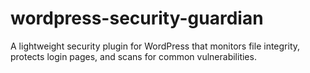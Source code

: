 # wordpress-security-guardian
A lightweight security plugin for WordPress that monitors file integrity, protects login pages, and scans for common vulnerabilities.
